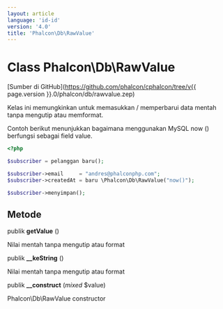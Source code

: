 ```yaml
---
layout: article
language: 'id-id'
version: '4.0'
title: 'Phalcon\Db\RawValue'
---
```

# Class **Phalcon\Db\RawValue**

[Sumber di GitHub](https://github.com/phalcon/cphalcon/tree/v{{ page.version }}.0/phalcon/db/rawvalue.zep)

Kelas ini memungkinkan untuk memasukkan / memperbarui data mentah tanpa mengutip atau memformat.

Contoh berikut menunjukkan bagaimana menggunakan MySQL now () berfungsi sebagai field value.

```php
<?php

$subscriber = pelanggan baru();

$subscriber->email     = "andres@phalconphp.com";
$subscriber->createdAt = baru \Phalcon\Db\RawValue("now()");

$subscriber->menyimpan();

```

## Metode

publik **getValue** ()

Nilai mentah tanpa mengutip atau format

publik **__keString** ()

Nilai mentah tanpa mengutip atau format

publik **__construct** (*mixed* $value)

Phalcon\Db\RawValue constructor